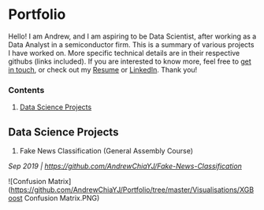 # Portfolio

Hello! I am Andrew, and I am aspiring to be Data Scientist, after working as a Data Analyst in a semiconductor firm. This is a summary of various projects I have worked on. More specific technical details are in their respective githubs (links included). If you are interested to know more, feel free to [get in touch](mailto:chiayj95@hotmail.com), or check out my [Resume](../master/Resume_Chia%20Yih%20Jeng.pdf) or [LinkedIn](https://www.linkedin.com/in/andrewchiayj/). Thank you! 


### Contents

1. [Data Science Projects](#Data-Science-Projects)

## Data Science Projects

1. Fake News Classification (General Assembly Course)

*Sep 2019 | https://github.com/AndrewChiaYJ/Fake-News-Classification*

![Confusion Matrix](https://github.com/AndrewChiaYJ/Portfolio/tree/master/Visualisations/XGBoost Confusion Matrix.PNG)
